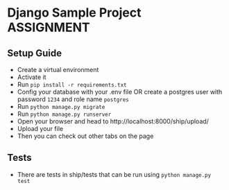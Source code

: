 # Django Sample Project ASSIGNMENT

## Setup Guide
- Create a virtual environment
- Activate it
- Run `pip install -r requirements.txt`
- Config your database with your .env file OR create a postgres user with password `1234` and role name `postgres`
- Run `python manage.py migrate`
- Run `python manage.py runserver`
- Open your browser and head to http://localhost:8000/ship/upload/
- Upload your file
- Then you can check out other tabs on the page

## Tests
- There are tests in ship/tests that can be run using `python manage.py test`
